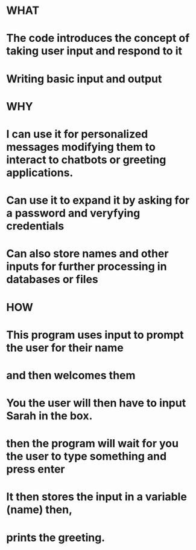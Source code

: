 # WHAT
# The code introduces the concept of taking user input and respond to it
# Writing basic input and output

# WHY
# I can use it for personalized messages modifying them to interact to chatbots or greeting applications.
# Can use it to expand it by asking for a password and veryfying credentials
# Can also store names and other inputs for further processing in databases or files


# HOW
# This program uses input to prompt the user for their name 
# and then welcomes them
# You the user will then have to input Sarah in the box.
# then the program will wait for you the user to type something and press enter
# It then stores the input in a variable (name) then,
# prints the greeting.
